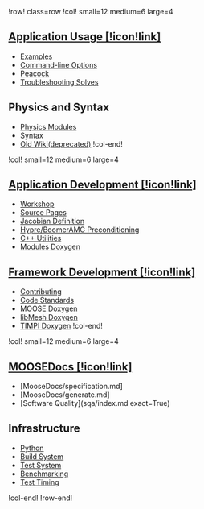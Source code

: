 !row! class=row
!col! small=12 medium=6 large=4
## [Application Usage [!icon!link]](application_usage/index.md)

- [Examples](examples/index.md)
- [Command-line Options](command_line_usage.md)
- [Peacock](peacock.md)
- [Troubleshooting Solves](failed_solves.md)

## Physics and Syntax

- [Physics Modules](modules/index.md)
- [Syntax](syntax/index.md)
- [Old Wiki(deprecated)](https://www.mooseframework.org/old/wiki)
!col-end!

!col! small=12 medium=6 large=4
## [Application Development [!icon!link]](application_development/index.md)

- [Workshop](https://mooseframework.org/workshop)
- [Source Pages](source/index.md)
- [Jacobian Definition](/jacobian_definition.md)
- [Hypre/BoomerAMG Preconditioning](hypre.md)
- [C++ Utilities](utils/index.md)
- [Modules Doxygen](http://mooseframework.org/docs/doxygen/modules/classes.html)

## [Framework Development [!icon!link]](framework_development/index.md)

- [Contributing](framework_development/contributing.md)
- [Code Standards](code_standards.md)
- [MOOSE Doxygen](https://mooseframework.org/docs/doxygen/moose/classes.html)
- [libMesh Doxygen](https://mooseframework.org/docs/doxygen/libmesh/classes.html)
- [TIMPI Doxygen](https://mooseframework.org/docs/doxygen/timpi/classes.html)
!col-end!

!col! small=12 medium=6 large=4
## [MOOSEDocs [!icon!link]](MooseDocs/index.md)

- [MooseDocs/specification.md]
- [MooseDocs/generate.md]
- [Software Quality](sqa/index.md exact=True)

## Infrastructure

- [Python](python/index.md)
- [Build System](/build_system.md)
- [Test System](/test_system.md)
- [Benchmarking](/performance_benchmarking.md)
- [Test Timing](https://mooseframework.org/docs/timing/)

!col-end!
!row-end!
